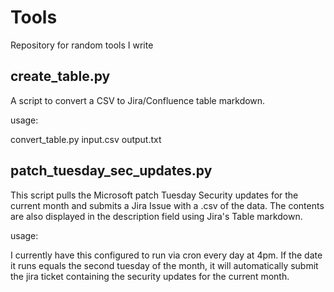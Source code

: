 # Tools
Repository for random tools I write

create_table.py
---------------
A script to convert a CSV to Jira/Confluence table markdown. 

usage: 

convert_table.py input.csv output.txt

patch_tuesday_sec_updates.py
---------------
This script pulls the Microsoft patch Tuesday Security updates for the current month and submits a Jira Issue with a .csv of the data. The contents are also displayed in the description field using Jira's Table markdown.

usage: 

I currently have this configured to run via cron every day at 4pm. If the date it runs equals the second tuesday of the month, it will automatically submit the jira ticket containing the security updates for the current month.

